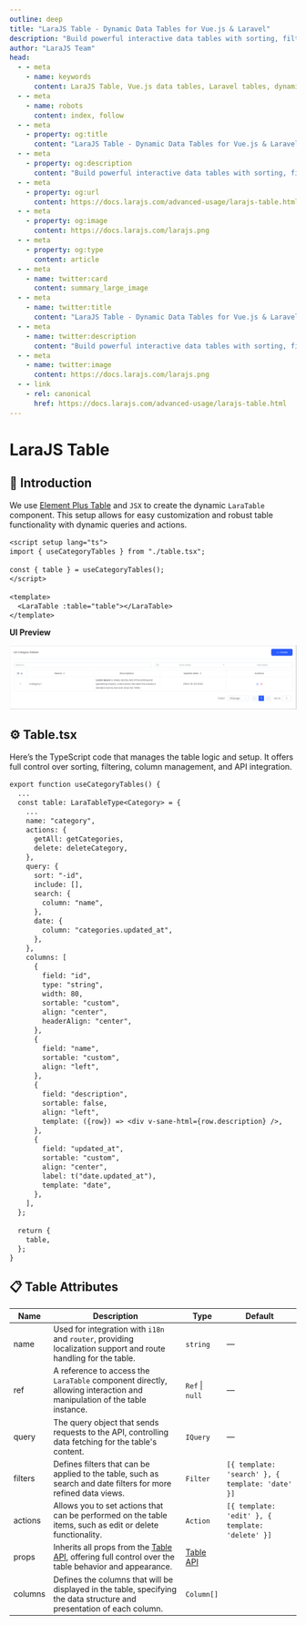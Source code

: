 ```yaml
---
outline: deep
title: "LaraJS Table - Dynamic Data Tables for Vue.js & Laravel"
description: "Build powerful interactive data tables with sorting, filtering, pagination and advanced display options for Laravel & Vue.js applications"
author: "LaraJS Team"
head:
  - - meta
    - name: keywords
      content: LaraJS Table, Vue.js data tables, Laravel tables, dynamic tables, data grid, pagination, sorting, filtering, data presentation, CRUD tables
  - - meta
    - name: robots
      content: index, follow
  - - meta
    - property: og:title
      content: "LaraJS Table - Dynamic Data Tables for Vue.js & Laravel"
  - - meta
    - property: og:description
      content: "Build powerful interactive data tables with sorting, filtering, pagination and advanced display options"
  - - meta
    - property: og:url
      content: https://docs.larajs.com/advanced-usage/larajs-table.html
  - - meta
    - property: og:image
      content: https://docs.larajs.com/larajs.png
  - - meta
    - property: og:type
      content: article
  - - meta
    - name: twitter:card
      content: summary_large_image
  - - meta
    - name: twitter:title
      content: "LaraJS Table - Dynamic Data Tables for Vue.js & Laravel"
  - - meta
    - name: twitter:description
      content: "Build powerful interactive data tables with sorting, filtering, pagination and advanced display options"
  - - meta
    - name: twitter:image
      content: https://docs.larajs.com/larajs.png
  - - link
    - rel: canonical
      href: https://docs.larajs.com/advanced-usage/larajs-table.html
---
```


# LaraJS Table

## 🌟 Introduction

We use [Element Plus Table](https://element-plus.org/en-US/component/table.html#table) and `JSX` to create the dynamic `LaraTable` component. This setup allows for easy customization and robust table functionality with dynamic queries and actions.

```vue
<script setup lang="ts">
import { useCategoryTables } from "./table.tsx";

const { table } = useCategoryTables();
</script>

<template>
  <LaraTable :table="table"></LaraTable>
</template>
```

**UI Preview**

<center>
    <img src="../assets/generators/table.png" alt="larajs-table" />
</center>

## ⚙️ Table.tsx

Here’s the TypeScript code that manages the table logic and setup. It offers full control over sorting, filtering, column management, and API integration.

```tsx
export function useCategoryTables() {
  ...
  const table: LaraTableType<Category> = {
    ...
    name: "category",
    actions: {
      getAll: getCategories,
      delete: deleteCategory,
    },
    query: {
      sort: "-id",
      include: [],
      search: {
        column: "name",
      },
      date: {
        column: "categories.updated_at",
      },
    },
    columns: [
      {
        field: "id",
        type: "string",
        width: 80,
        sortable: "custom",
        align: "center",
        headerAlign: "center",
      },
      {
        field: "name",
        sortable: "custom",
        align: "left",
      },
      {
        field: "description",
        sortable: false,
        align: "left",
        template: ({row}) => <div v-sane-html={row.description} />,
      },
      {
        field: "updated_at",
        sortable: "custom",
        align: "center",
        label: t("date.updated_at"),
        template: "date",
      },
    ],
  };

  return {
    table,
  };
}
```

## 📋 Table Attributes

| **Name** | **Description**                                                                                                                                                       | **Type**                                                                   | **Default**                                      |
| -------- | --------------------------------------------------------------------------------------------------------------------------------------------------------------------- | -------------------------------------------------------------------------- | ------------------------------------------------ |
| name     | Used for integration with `i18n` and `router`, providing localization support and route handling for the table.                                                       | `string`                                                                   | —                                                |
| ref      | A reference to access the `LaraTable` component directly, allowing interaction and manipulation of the table instance.                                                | `Ref` \| `null`                                                            | —                                                |
| query    | The query object that sends requests to the API, controlling data fetching for the table's content.                                                                   | `IQuery`                                                                   | —                                                |
| filters  | Defines filters that can be applied to the table, such as search and date filters for more refined data views.                                                        | `Filter`                                                                   | `[{ template: 'search' }, { template: 'date' }]` |
| actions  | Allows you to set actions that can be performed on the table items, such as edit or delete functionality.                                                             | `Action`                                                                   | `[{ template: 'edit' }, { template: 'delete' }]` |
| props    | Inherits all props from the [Table API](https://element-plus.org/en-US/component/table.html#table-api), offering full control over the table behavior and appearance. | [Table API](https://element-plus.org/en-US/component/table.html#table-api) |                                                  |
| columns  | Defines the columns that will be displayed in the table, specifying the data structure and presentation of each column.                                               | `Column[]`                                                                 |                                                  |
